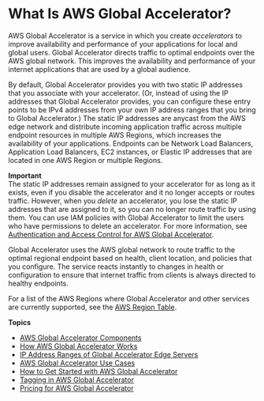 # What Is AWS Global Accelerator?<a name="what-is-global-accelerator"></a>

AWS Global Accelerator is a service in which you create *accelerators* to improve availability and performance of your applications for local and global users\. Global Accelerator directs traffic to optimal endpoints over the AWS global network\. This improves the availability and performance of your internet applications that are used by a global audience\. 

By default, Global Accelerator provides you with two static IP addresses that you associate with your accelerator\. \(Or, instead of using the IP addresses that Global Accelerator provides, you can configure these entry points to be IPv4 addresses from your own IP address ranges that you bring to Global Accelerator\.\) The static IP addresses are anycast from the AWS edge network and distribute incoming application traffic across multiple endpoint resources in multiple AWS Regions, which increases the availability of your applications\. Endpoints can be Network Load Balancers, Application Load Balancers, EC2 instances, or Elastic IP addresses that are located in one AWS Region or multiple Regions\.

**Important**  
The static IP addresses remain assigned to your accelerator for as long as it exists, even if you disable the accelerator and it no longer accepts or routes traffic\. However, when you *delete* an accelerator, you lose the static IP addresses that are assigned to it, so you can no longer route traffic by using them\. You can use IAM policies with Global Accelerator to limit the users who have permissions to delete an accelerator\. For more information, see [Authentication and Access Control for AWS Global Accelerator](auth-and-access-control.md)\. 

Global Accelerator uses the AWS global network to route traffic to the optimal regional endpoint based on health, client location, and policies that you configure\. The service reacts instantly to changes in health or configuration to ensure that internet traffic from clients is always directed to healthy endpoints\.

For a list of the AWS Regions where Global Accelerator and other services are currently supported, see the [AWS Region Table](https://aws.amazon.com/about-aws/global-infrastructure/regional-product-services/)\.

**Topics**
+ [AWS Global Accelerator Components](introduction-components.md)
+ [How AWS Global Accelerator Works](introduction-how-it-works.md)
+ [IP Address Ranges of Global Accelerator Edge Servers](introduction-ip-ranges.md)
+ [AWS Global Accelerator Use Cases](introduction-benefits-of-migrating.md)
+ [How to Get Started with AWS Global Accelerator](introduction-get-started.md)
+ [Tagging in AWS Global Accelerator](tagging-in-global-accelerator.md)
+ [Pricing for AWS Global Accelerator](introduction-pricing.md)